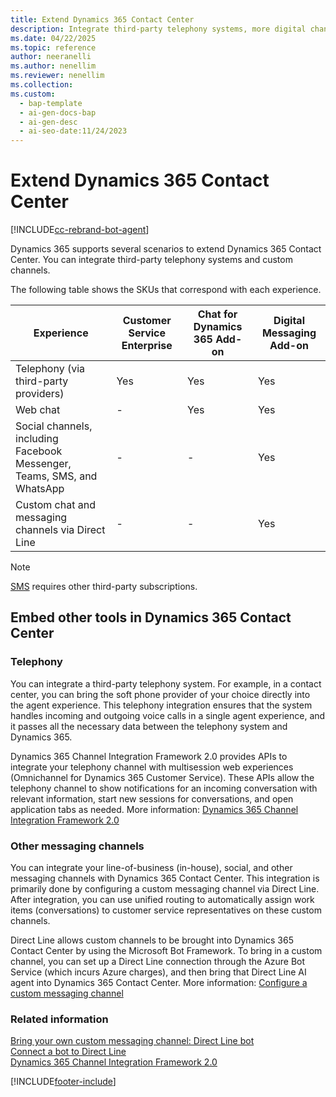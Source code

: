 ```yaml
---
title: Extend Dynamics 365 Contact Center
description: Integrate third-party telephony systems, more digital channels, and custom experiences with Dynamics 365 Customer Service to extend Dynamics 365 Contact Center.
ms.date: 04/22/2025
ms.topic: reference
author: neeranelli
ms.author: nenellim
ms.reviewer: nenellim
ms.collection:
ms.custom:
  - bap-template
  - ai-gen-docs-bap
  - ai-gen-desc
  - ai-seo-date:11/24/2023
---
```


# Extend Dynamics 365 Contact Center

[!INCLUDE[cc-rebrand-bot-agent](../../includes/cc-rebrand-bot-agent.md)]

Dynamics 365 supports several scenarios to extend Dynamics 365 Contact Center. You can integrate third-party telephony systems and custom channels.

The following table shows the SKUs that correspond with each experience.

| Experience | Customer Service Enterprise | Chat for Dynamics 365 Add-on  | Digital Messaging Add-on |
|---------------------------------------------------------------------|------------|------------|------------|
| Telephony (via third-party providers)          | Yes | Yes | Yes |
| Web chat  | - | Yes | Yes |
| Social channels, including Facebook Messenger, Teams, SMS, and WhatsApp  | - | - | Yes |
| Custom chat and messaging channels via Direct Line  | - | - | Yes |

> [!NOTE]
> [SMS](../use/sms-channel-overview.md) requires other third-party subscriptions.

## Embed other tools in Dynamics 365 Contact Center

### Telephony

You can integrate a third-party telephony system. For example, in a contact center, you can bring the soft phone provider of your choice directly into the agent experience. This telephony integration ensures that the system handles incoming and outgoing voice calls in a single agent experience, and it passes all the necessary data between the telephony system and Dynamics 365.

Dynamics 365 Channel Integration Framework 2.0 provides APIs to integrate your telephony channel with multisession web experiences (Omnichannel for Dynamics 365 Customer Service). These APIs allow the telephony channel to show notifications for an incoming conversation with relevant information, start new sessions for conversations, and open application tabs as needed. More information: [Dynamics 365 Channel Integration Framework 2.0](../../channel-integration-framework/v2/administer/overview-channel-integration-framework.md)

### Other messaging channels

You can integrate your line-of-business (in-house), social, and other messaging channels with Dynamics 365 Contact Center. This integration is primarily done by configuring a custom messaging channel via Direct Line. After integration, you can use unified routing to automatically assign work items (conversations) to customer service representatives on these custom channels.

Direct Line allows custom channels to be brought into Dynamics 365 Contact Center by using the Microsoft Bot Framework. To bring in a custom channel, you can set up a Direct Line connection through the Azure Bot Service (which incurs Azure charges), and then bring that Direct Line AI agent into Dynamics 365 Contact Center. More information: [Configure a custom messaging channel](../administer/configure-custom-channel.md)

### Related information

[Bring your own custom messaging channel: Direct Line bot](../develop/bring-your-own-channel.md)  
[Connect a bot to Direct Line](/azure/bot-service/bot-service-channel-connect-directline)  
[Dynamics 365 Channel Integration Framework 2.0](../../channel-integration-framework/v2/administer/overview-channel-integration-framework.md)  

[!INCLUDE[footer-include](../../includes/footer-banner.md)]
